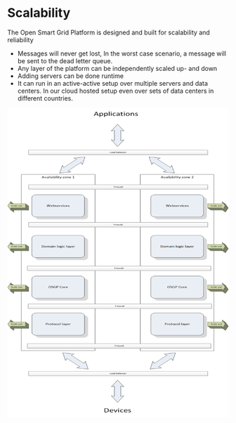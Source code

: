 # Scalability

The Open Smart Grid Platform is designed and built for scalability and reliability

* Messages will never get lost, In the worst case scenario, a message will be sent to the dead letter queue.
* Any layer of the platform can be independently scaled up- and down
* Adding servers can be done runtime
* It can run in an active-active setup over multiple servers and data centers. In our cloud hosted setup even over sets of data centers in different countries.

![Scalability](../../.gitbook/assets/OSGPscalability.png)

